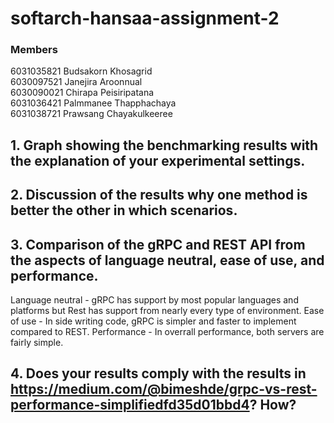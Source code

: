 # softarch-hansaa-assignment-2

### Members

6031035821 Budsakorn Khosagrid  
6030097521 Janejira Aroonnual  
6030090021 Chirapa Peisiripatana  
6031036421 Palmmanee Thapphachaya  
6031038721 Prawsang Chayakulkeeree

## 1. Graph showing the benchmarking results with the explanation of your experimental settings.

## 2. Discussion of the results why one method is better the other in which scenarios. 

## 3. Comparison of the gRPC and REST API from the aspects of language neutral, ease of use, and performance.
Language neutral - gRPC has support by most popular languages and platforms but Rest has support from nearly every type of environment.
Ease of use - In side writing code, gRPC is simpler and faster to implement compared to REST.
Performance - In overrall performance, both servers are fairly simple.

## 4. Does your results comply with the results in https://medium.com/@bimeshde/grpc-vs-rest-performance-simplifiedfd35d01bbd4? How?
